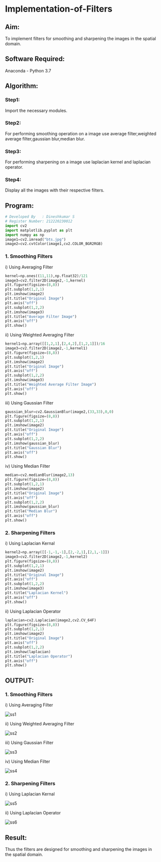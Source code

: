 # Implementation-of-Filters
## Aim:
To implement filters for smoothing and sharpening the images in the spatial domain.

## Software Required:
Anaconda - Python 3.7

## Algorithm:
### Step1:
Import the necessary modules.
### Step2:
For performing smoothing operation on a image use average filter,weighted average filter,gaussian blur,median blur.
### Step3:
For performing sharpening on a image use laplacian kernel and laplacian operator.
### Step4:
Display all the images with their respective filters.

## Program:
```python
# Developed By   : Dineshkumar S
# Register Number: 212220230012
import cv2
import matplotlib.pyplot as plt
import numpy as np
image1=cv2.imread("bts.jpg")
image2=cv2.cvtColor(image1,cv2.COLOR_BGR2RGB)
```

### 1. Smoothing Filters

i) Using Averaging Filter
```Python
kernel=np.ones((11,11),np.float32)/121
image3=cv2.filter2D(image2,-1,kernel)
plt.figure(figsize=(8,8))
plt.subplot(1,2,1)
plt.imshow(image2)
plt.title("Original Image")
plt.axis("off")
plt.subplot(1,2,2)
plt.imshow(image3)
plt.title("Average Filter Image")
plt.axis("off")
plt.show()
```
ii) Using Weighted Averaging Filter
```Python
kernel1=np.array([[1,2,1],[2,4,2],[1,2,1]])/16
image3=cv2.filter2D(image2,-1,kernel1)
plt.figure(figsize=(8,8))
plt.subplot(1,2,1)
plt.imshow(image2)
plt.title("Original Image")
plt.axis("off")
plt.subplot(1,2,2)
plt.imshow(image3)
plt.title("Weighted Average Filter Image")
plt.axis("off")
plt.show()
```
iii) Using Gaussian Filter
```Python
gaussian_blur=cv2.GaussianBlur(image2,(33,33),0,0)
plt.figure(figsize=(8,8))
plt.subplot(1,2,1)
plt.imshow(image2)
plt.title("Original Image")
plt.axis("off")
plt.subplot(1,2,2)
plt.imshow(gaussian_blur)
plt.title("Gaussian Blur")
plt.axis("off")
plt.show()
```

iv) Using Median Filter
```Python
median=cv2.medianBlur(image2,13)
plt.figure(figsize=(8,8))
plt.subplot(1,2,1)
plt.imshow(image2)
plt.title("Original Image")
plt.axis("off")
plt.subplot(1,2,2)
plt.imshow(gaussian_blur)
plt.title("Median Blur")
plt.axis("off")
plt.show()
```

### 2. Sharpening Filters
i) Using Laplacian Kernal
```Python
kernel2=np.array([[-1,-1,-1],[2,-2,1],[2,1,-1]])
image3=cv2.filter2D(image2,-1,kernel2)
plt.figure(figsize=(8,8))
plt.subplot(1,2,1)
plt.imshow(image2)
plt.title("Original Image")
plt.axis("off")
plt.subplot(1,2,2)
plt.imshow(image3)
plt.title("Laplacian Kernel")
plt.axis("off")
plt.show()
```
ii) Using Laplacian Operator
```Python
laplacian=cv2.Laplacian(image2,cv2.CV_64F)
plt.figure(figsize=(8,8))
plt.subplot(1,2,1)
plt.imshow(image2)
plt.title("Original Image")
plt.axis("off")
plt.subplot(1,2,2)
plt.imshow(laplacian)
plt.title("Laplacian Operator")
plt.axis("off")
plt.show()
```

## OUTPUT:
### 1. Smoothing Filters

i) Using Averaging Filter

![ss1](https://user-images.githubusercontent.com/75234807/167802026-26fd761a-9d77-40c0-bf3a-184aedd9bf9f.png)

ii) Using Weighted Averaging Filter

![ss2](https://user-images.githubusercontent.com/75234807/167802077-1c8ab366-0fa7-4dc4-bd57-f0ec84332442.png)

iii) Using Gaussian Filter

![ss3](https://user-images.githubusercontent.com/75234807/167802111-2ecd33ec-66e5-42ee-9bfe-c4938026a673.png)

iv) Using Median Filter

![ss4](https://user-images.githubusercontent.com/75234807/167802138-d86bd814-ae13-41e4-9ebe-3649447b4681.png)

### 2. Sharpening Filters

i) Using Laplacian Kernal

![ss5](https://user-images.githubusercontent.com/75234807/167802205-5cd3d2b9-e27c-4129-9ad4-e3fc77b54e0b.png)

ii) Using Laplacian Operator

![ss6](https://user-images.githubusercontent.com/75234807/167802287-feff65c3-be21-4643-a479-4d180f5bac43.png)

## Result:
Thus the filters are designed for smoothing and sharpening the images in the spatial domain.

